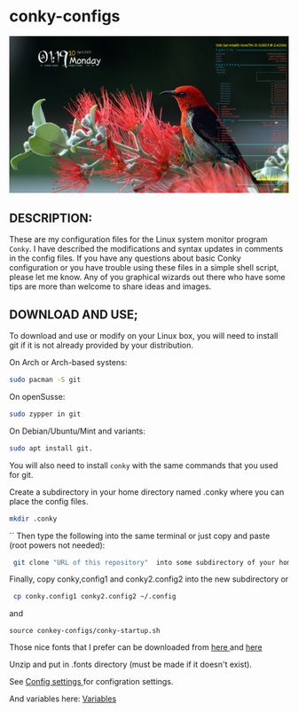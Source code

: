 # conky-configs

![Screenshot](https://github.com/Francesco601/conky-configs/blob/main/francesco.png)

## DESCRIPTION:

These are my configuration files for the Linux system monitor program `Conky`.
I have described the modifications and syntax updates in comments in the config files.
If you have any questions about basic Conky configuration or you have trouble using these files in a simple shell script, please let me know.
Any of you graphical wizards out there who have some tips are more than welcome to share ideas and images. 



## DOWNLOAD AND USE; 

To download and use or modify on your Linux box, you will need to install git if it is not already provided by your distribution.

On Arch or Arch-based systens: 
```bash
sudo pacman -S git
```
On openSusse:
```bash
sudo zypper in git
```
On Debian/Ubuntu/Mint and variants: 
```bash
sudo apt install git.
```
You will also need to install `conky` with the same commands that you used for git. 

Create a subdirectory in your home directory named .conky where you can place the config files.
```bash
mkdir .conky
```
``
Then type the following into the same terminal or just copy and paste (root powers not needed):
```bash  
 git clone "URL of this repository"  into some subdirectory of your home directory.
 ```
Finally, copy conky,config1 and conky2.config2 into the new subdirectory or
```bash
 cp conky.config1 conky2.config2 ~/.config
````
and
```
source conkey-configs/conky-startup.sh
```
Those nice fonts that I prefer can be downloaded from <a href="https://www.dafont.com/hobbiton-brush-hand.font"> here </a>
and <a href="https://www.dafont.com/it/chinacat.font"> here </a> 

Unzip and put in .fonts directory (must be made if it doesn't exist). 


See <a href="https://conky.sourceforge.net/config_settings.html"> Config settings </a> for configration settings.

And variables here: <a href="https://conky.sourceforge.net/variables.html"> Variables </a>


